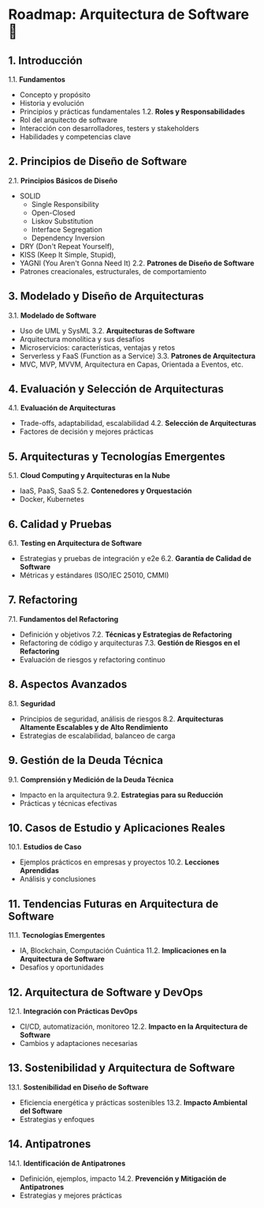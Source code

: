 # Roadmap: Arquitectura de Software 🚀

## 1. Introducción
1.1. **Fundamentos**
   - Concepto y propósito
   - Historia y evolución
   - Principios y prácticas fundamentales
1.2. **Roles y Responsabilidades**
   - Rol del arquitecto de software
   - Interacción con desarrolladores, testers y stakeholders
   - Habilidades y competencias clave

## 2. Principios de Diseño de Software
2.1. **Principios Básicos de Diseño**
   - SOLID
      - Single Responsibility
      - Open-Closed
      - Liskov Substitution
      - Interface Segregation
      - Dependency Inversion
   - DRY (Don't Repeat Yourself),
   - KISS (Keep It Simple, Stupid),
   - YAGNI (You Aren't Gonna Need It)
2.2. **Patrones de Diseño de Software**
   - Patrones creacionales, estructurales, de comportamiento

## 3. Modelado y Diseño de Arquitecturas
3.1. **Modelado de Software**
   - Uso de UML y SysML
3.2. **Arquitecturas de Software**
   - Arquitectura monolítica y sus desafíos
   - Microservicios: características, ventajas y retos
   - Serverless y FaaS (Function as a Service)
3.3. **Patrones de Arquitectura**
   - MVC, MVP, MVVM, Arquitectura en Capas, Orientada a Eventos, etc.

## 4. Evaluación y Selección de Arquitecturas
4.1. **Evaluación de Arquitecturas**
   - Trade-offs, adaptabilidad, escalabilidad
4.2. **Selección de Arquitecturas**
   - Factores de decisión y mejores prácticas

## 5. Arquitecturas y Tecnologías Emergentes
5.1. **Cloud Computing y Arquitecturas en la Nube**
   - IaaS, PaaS, SaaS
5.2. **Contenedores y Orquestación**
   - Docker, Kubernetes

## 6. Calidad y Pruebas
6.1. **Testing en Arquitectura de Software**
   - Estrategias y pruebas de integración y e2e
6.2. **Garantía de Calidad de Software**
   - Métricas y estándares (ISO/IEC 25010, CMMI)

## 7. Refactoring
7.1. **Fundamentos del Refactoring**
   - Definición y objetivos
7.2. **Técnicas y Estrategias de Refactoring**
   - Refactoring de código y arquitecturas
7.3. **Gestión de Riesgos en el Refactoring**
   - Evaluación de riesgos y refactoring continuo

## 8. Aspectos Avanzados
8.1. **Seguridad**
   - Principios de seguridad, análisis de riesgos
8.2. **Arquitecturas Altamente Escalables y de Alto Rendimiento**
   - Estrategias de escalabilidad, balanceo de carga

## 9. Gestión de la Deuda Técnica
9.1. **Comprensión y Medición de la Deuda Técnica**
   - Impacto en la arquitectura
9.2. **Estrategias para su Reducción**
   - Prácticas y técnicas efectivas

## 10. Casos de Estudio y Aplicaciones Reales
10.1. **Estudios de Caso**
   - Ejemplos prácticos en empresas y proyectos
10.2. **Lecciones Aprendidas**
   - Análisis y conclusiones

## 11. Tendencias Futuras en Arquitectura de Software
11.1. **Tecnologías Emergentes**
   - IA, Blockchain, Computación Cuántica
11.2. **Implicaciones en la Arquitectura de Software**
   - Desafíos y oportunidades

## 12. Arquitectura de Software y DevOps
12.1. **Integración con Prácticas DevOps**
   - CI/CD, automatización, monitoreo
12.2. **Impacto en la Arquitectura de Software**
   - Cambios y adaptaciones necesarias

## 13. Sostenibilidad y Arquitectura de Software
13.1. **Sostenibilidad en Diseño de Software**
   - Eficiencia energética y prácticas sostenibles
13.2. **Impacto Ambiental del Software**
   - Estrategias y enfoques

## 14. Antipatrones
14.1. **Identificación de Antipatrones**
   - Definición, ejemplos, impacto
14.2. **Prevención y Mitigación de Antipatrones**
   - Estrategias y mejores prácticas
